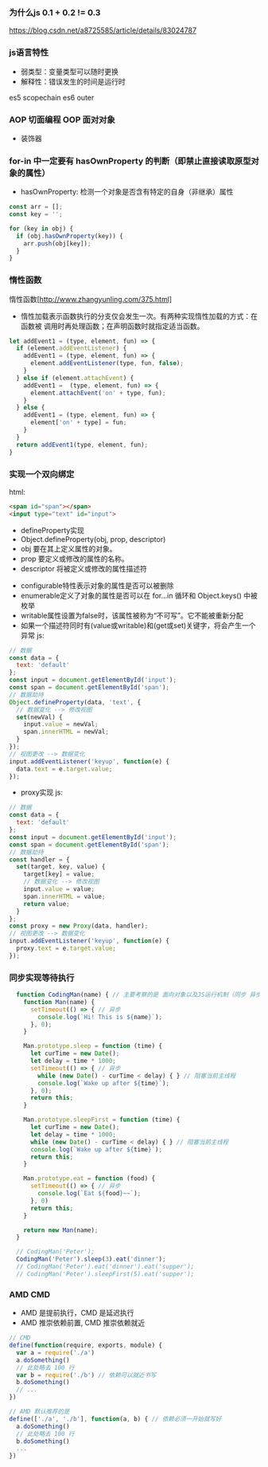 ### 为什么js 0.1 + 0.2 != 0.3
https://blog.csdn.net/a8725585/article/details/83024787

### js语言特性
- 弱类型：变量类型可以随时更换
- 解释性：错误发生的时间是运行时

es5 scopechain  es6 outer

### AOP 切面编程 OOP 面对对象 
- 装饰器

### for-in 中一定要有 hasOwnProperty 的判断（即禁止直接读取原型对象的属性）
- hasOwnProperty: 检测一个对象是否含有特定的自身（非继承）属性
```javascript
const arr = [];
const key = '';

for (key in obj) {
  if (obj.hasOwnProperty(key)) {
    arr.push(obj[key]);
  }
}
```

### 惰性函数
惰性函数[http://www.zhangyunling.com/375.html]
- 惰性加载表示函数执行的分支仅会发生一次。有两种实现惰性加载的方式：在函数被
调用时再处理函数；在声明函数时就指定适当函数。
```javascript
let addEvent1 = (type, element, fun) => {
  if (element.addEventListener) {
    addEvent1 = (type, element, fun) => {
      element.addEventListener(type, fun, false);
    }
  } else if (element.attachEvent) {
    addEvent1 =  (type, element, fun) => {
      element.attachEvent('on' + type, fun);
    }
  } else {
    addEvent1 = (type, element, fun) => {
      element['on' + type] = fun;
    }
  }
  return addEvent1(type, element, fun);
}
```

### 实现一个双向绑定
html: 
```html
<span id="span"></span>
<input type="text" id="input">
```
- defineProperty实现
 - Object.defineProperty(obj, prop, descriptor)
 - obj 要在其上定义属性的对象。
 - prop 要定义或修改的属性的名称。
 - descriptor 将被定义或修改的属性描述符
  * configurable特性表示对象的属性是否可以被删除
  * enumerable定义了对象的属性是否可以在 for...in 循环和 Object.keys() 中被枚举
  * writable属性设置为false时，该属性被称为“不可写”。它不能被重新分配
  * 如果一个描述符同时有(value或writable)和(get或set)关键字，将会产生一个异常
js:
```javascript
// 数据
const data = {
  text: 'default'
};
const input = document.getElementById('input');
const span = document.getElementById('span');
// 数据劫持
Object.defineProperty(data, 'text', {
  // 数据变化 --> 修改视图
  set(newVal) {
    input.value = newVal;
    span.innerHTML = newVal;
  }
});
// 视图更改 --> 数据变化
input.addEventListener('keyup', function(e) {
  data.text = e.target.value;
});
```
- proxy实现
js:
```javascript
// 数据
const data = {
  text: 'default'
};
const input = document.getElementById('input');
const span = document.getElementById('span');
// 数据劫持
const handler = {
  set(target, key, value) {
    target[key] = value;
    // 数据变化 --> 修改视图
    input.value = value;
    span.innerHTML = value;
    return value;
  }
};
const proxy = new Proxy(data, handler);
// 视图更改 --> 数据变化
input.addEventListener('keyup', function(e) {
  proxy.text = e.target.value;
});
```

### 同步实现等待执行
```javascript
  function CodingMan(name) { // 主要考察的是 面向对象以及JS运行机制（同步 异步 任务队列 事件循环）
    function Man(name) {
      setTimeout(() => { // 异步
        console.log(`Hi! This is ${name}`);
      }, 0);
    }

    Man.prototype.sleep = function (time) {
      let curTime = new Date();
      let delay = time * 1000;
      setTimeout(() => { // 异步
        while (new Date() - curTime < delay) { } // 阻塞当前主线程
        console.log(`Wake up after ${time}`);
      }, 0);
      return this;
    }

    Man.prototype.sleepFirst = function (time) {
      let curTime = new Date();
      let delay = time * 1000;
      while (new Date() - curTime < delay) { } // 阻塞当前主线程
      console.log(`Wake up after ${time}`);
      return this;
    }

    Man.prototype.eat = function (food) {
      setTimeout(() => { // 异步
        console.log(`Eat ${food}~~`);
      }, 0)
      return this;
    }

    return new Man(name);
  }

  // CodingMan('Peter');
  CodingMan('Peter').sleep(3).eat('dinner');
  // CodingMan('Peter').eat('dinner').eat('supper');
  // CodingMan('Peter').sleepFirst(5).eat('supper');
```

### AMD CMD
- AMD 是提前执行，CMD 是延迟执行
- AMD 推崇依赖前置, CMD 推崇依赖就近
```javascript
// CMD
define(function(require, exports, module) {
  var a = require('./a')
  a.doSomething()
  // 此处略去 100 行
  var b = require('./b') // 依赖可以就近书写
  b.doSomething()
  // ...
})

// AMD 默认推荐的是
define(['./a', './b'], function(a, b) { // 依赖必须一开始就写好
  a.doSomething()
  // 此处略去 100 行
  b.doSomething()
  ...
})
```